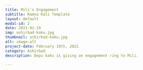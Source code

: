 ```yaml
---
title: Mili's Engagement
subtitle: Ramna Kali Template
layout: default
modal-id: 2
date: 2021-02-19
img: ashirbad-kaku.jpg
thumbnail: ashirbad-kaku.jpg
alt: image-alt
project-date: February 19th, 2021
category: Ashirbad
description: Depu kaku is giving an engagement ring to Mili.

---
```

